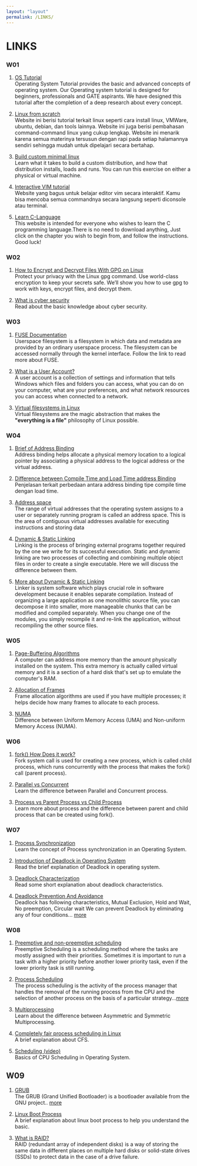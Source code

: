 ```yaml
---
layout: "layout"
permalink: /LINKS/
---
```


# LINKS

### W01
1. [OS Tutorial](https://www.javatpoint.com/os-tutorial)<br>
Operating System Tutorial provides the basic and advanced concepts of operating system. 
Our Operating system tutorial is designed for beginners, professionals and GATE aspirants.
We have designed this tutorial after the completion of a deep research about every concept.

2. [Linux from scratch](https://www.educba.com/linux-from-scratch)<br>
Website ini berisi tutorial terkait linux seperti cara install linux, VMWare, ubuntu, debian, dan
tools lainnya. Website ini juga berisi pembahasan command-command linux yang cukup lengkap. Website
ini menarik karena semua materinya tersusun dengan rapi pada setiap halamannya sendiri sehingga mudah
untuk dipelajari secara bertahap.

3. [Build custom minimal linux](https://www.linuxjournal.com/content/diy-build-custom-minimal-linux-distribution-source)<br>
Learn what it takes to build a custom distribution, and how that distribution installs, loads and runs.
You can run this exercise on either a physical or virtual machine.

4. [Interactive VIM tutorial](https://www.openvim.com/)<br>
Website yang bagus untuk belajar editor vim secara interaktif. Kamu bisa mencoba semua commandnya secara langsung seperti diconsole atau terminal.

5. [Learn C-Language](https://www.learn-c.org)<br>
This website is intended for everyone who wishes to learn the C programming language.There is no need to download anything, 
Just click on the chapter you wish to begin from, and follow the instructions. Good luck!

### W02
1. [How to Encrypt and Decrypt Files With GPG on Linux](https://www.google.com/amp/s/www.howtogeek.com/427982/how-to-encrypt-and-decrypt-files-with-gpg-on-linux/amp/)<br>
Protect your privacy with the Linux gpg command. Use world-class encryption to keep your secrets safe.
We’ll show you how to use gpg to work with keys, encrypt files, and decrypt them.

2. [What is cyber security](https://searchsecurity.techtarget.com/definition/cybersecurity)<br>
Read about the basic knowledge about cyber security.

### W03
1. [FUSE Documentation](https://www.kernel.org/doc/html/latest/filesystems/fuse.html)<br>
Userspace filesystem is a filesystem in which data and metadata are provided by an ordinary userspace process.
The filesystem can be accessed normally through the kernel interface. Follow the link to read more about FUSE.

2. [What is a User Account?](https://www.howtogeek.com/school/windows-network-sharing/lesson1/)<br>
A user account is a collection of settings and information that tells Windows which files and folders you can access,
what you can do on your computer, what are your preferences, and what network resources you can access when connected to a network.

3. [Virtual filesystems in Linux](https://opensource.com/article/19/3/virtual-filesystems-linux)<br>
Virtual filesystems are the magic abstraction that makes the **"everything is a file"** philosophy of Linux possible.

### W04
1. [Brief of Address Binding](https://www.i2tutorials.com/os-introduction/os-address-binding/)<br>
Address binding helps allocate a physical memory location to a logical pointer by associating a physical address to the logical address or the virtual address.

2. [Difference between Compile Time and Load Time address Binding](https://www.geeksforgeeks.org/difference-between-compile-time-and-load-time-address-binding/)<br>
Penjelasan terkait perbedaan antara address binding tipe compile time dengan load time.

3. [Address space](https://www.ibm.com/docs/en/zos-basic-skills?topic=storage-what-is-address-space)<br>
The range of virtual addresses that the operating system assigns to a user or separately running program is called an address space.
This is the area of contiguous virtual addresses available for executing instructions and storing data

4. [Dynamic & Static Linking](https://cs-fundamentals.com/tech-interview/c/difference-between-static-and-dynamic-linking)<br>
Linking is the process of bringing external programs together required by the one we write for its successful execution.
Static and dynamic linking are two processes of collecting and combining multiple object files in order to create a single executable.
Here we will discuss the difference between them.

5. [More about Dynamic & Static Linking](https://cs-fundamentals.com/c-programming/static-and-dynamic-linking-in-c.php)<br>
Linker is system software which plays crucial role in software development because it enables separate compilation.
Instead of organizing a large application as one monolithic source file, you can decompose it into smaller, more manageable
chunks that can be modified and compiled separately. When you change one of the modules, you simply recompile it
and re-link the application, without recompiling the other source files.

### W05
1. [Page-Buffering Algorithms](https://www.tutorialspoint.com/operating_system/os_virtual_memory.htm)<br>
A computer can address more memory than the amount physically installed on the system.
This extra memory is actually called virtual memory and it is a section of a hard disk that's set up to emulate the computer's RAM.

2. [Allocation of Frames](https://www.geeksforgeeks.org/operating-system-allocation-frames/)<br>
Frame allocation algorithms are used if you have multiple processes; it helps decide how many frames to allocate to each process.

3. [NUMA](https://www.geeksforgeeks.org/difference-between-uniform-memory-access-uma-and-non-uniform-memory-access-numa/)<br>
Difference between Uniform Memory Access (UMA) and Non-uniform Memory Access (NUMA).

### W06
1. [fork() How Does it work?](https://www.geeksforgeeks.org/fork-system-call/)<br>
Fork system call is used for creating a new process, which is called child process, which runs concurrently with the process that makes the fork() call (parent process).

2. [Parallel vs Concurrent](https://medium.com/@itIsMadhavan/concurrency-vs-parallelism-a-brief-review-b337c8dac350)<br>
Learn the difference between Parallel and Concurrent process.

3. [Process vs Parent Process vs Child Process](https://www.tutorialspoint.com/process-vs-parent-process-vs-child-process)<br>
Learn more about process and the difference between parent and child process that can be created using fork().

### W07
1. [Process Synchronization](https://www.studytonight.com/operating-system/process-synchronization)<br>
Learn the concept of Process synchronization in an Operating System.

2. [Introduction of Deadlock in Operating System](https://www.geeksforgeeks.org/introduction-of-deadlock-in-operating-system/)<br>
Read the brief explanation of Deadlock in operating system.

3. [Deadlock Characterization](https://www.tutorialspoint.com/deadlock-characterization)<br>
Read some short explanation about deadlock characteristics.

4. [Deadlock Prevention And Avoidance](https://www.geeksforgeeks.org/deadlock-prevention/)<br>
Deadlock has following characteristics, Mutual Exclusion, Hold and Wait, No preemption, Circular wait
We can prevent Deadlock by eliminating any of four conditions... [more](https://www.geeksforgeeks.org/deadlock-prevention/)

### W08
1. [Preemptive and non-preemptive scheduling](https://www.guru99.com/preemptive-vs-non-preemptive-scheduling.html)<br>
Preemptive Scheduling is a scheduling method where the tasks are mostly assigned with their priorities.
Sometimes it is important to run a task with a higher priority before another lower priority task, even if the lower priority task is still running.

2. [Process Scheduling](https://www.tutorialspoint.com/operating_system/os_process_scheduling.htm)<br>
The process scheduling is the activity of the process manager that handles the removal of the running process
from the CPU and the selection of another process on the basis of a particular strategy...[more](https://www.tutorialspoint.com/operating_system/os_process_scheduling.htm)

3. [Multiprocessing](https://www.geeksforgeeks.org/difference-between-asymmetric-and-symmetric-multiprocessing/)<br>
Learn about the difference between Asymmetric and Symmetric Multiprocessing.

4. [Completely fair process scheduling in Linux](https://opensource.com/article/19/2/fair-scheduling-linux)<br>
A brief explanation about CFS.

5. [Scheduling (video)](https://youtu.be/EWkQl0n0w5M)<br>
Basics of CPU Scheduling in Operating System.


## W09
1. [GRUB](https://www.tutorialspoint.com/what-is-grub-in-linux)<br>
The GRUB (Grand Unified Bootloader) is a bootloader available from the GNU project.. [more](https://www.tutorialspoint.com/what-is-grub-in-linux)


2. [Linux Boot Process](https://www.youtube.com/watch?v=mHB0Z-HUauo)<br>
A brief explanation about linux boot process to help you understand the basic.

3. [What is RAID?](https://searchstorage.techtarget.com/definition/RAID)<br>
RAID (redundant array of independent disks) is a way of storing the same data in different places on multiple
hard disks or solid-state drives (SSDs) to protect data in the case of a drive failure.
